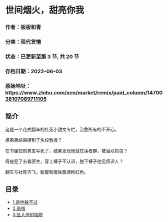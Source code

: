 # 世间烟火，甜亮你我

### 作者：板板和青

### 分类：现代言情

### 状态：已更新至第 3 节, 共 20 节

### 存档日期：2022-06-03

### 原始地址：https://www.zhihu.com/xen/market/remix/paid_column/1470038107089711105


## 简介
这是一个花式翻车的社死小甜文专栏，治愈所有的不开心。


撩弟弟结果撩到了名校教授？


在书里把前男友写死了，结果发现他就在读者群，被当众抓包？


痔疮犯了去看医生，穿上裤子不认识，脱下裤子他见痔识人？


翻车与社死齐飞，甜蜜和暧昧飘满粉红色。




## 目录
- [1.是他躲不过](1.是他躲不过.md)<!-- 2022-02-21 08:33 -->
- [2.染指](2.染指.md)<!-- 2022-01-27 06:40 -->
- [3.坠入他的陷阱](3.坠入他的陷阱.md)<!-- 2022-02-16 05:59 -->